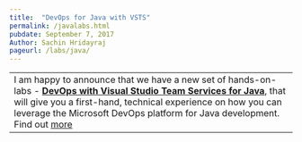 ```yaml
---
title:  "DevOps for Java with VSTS"
permalink: /javalabs.html
pubdate: September 7, 2017
Author: Sachin Hridayraj
pageurl: /labs/java/
---
```


<table class="mainTable" width="100%" border="0">
<tr><td class="mainTable" border="0">
I am happy to announce that we have a new set of hands-on-labs -  <a href="labs/java" class="postitem"><b>DevOps with Visual Studio Team Services for Java</b></a>, that will give you a first-hand, technical experience on how you can leverage the Microsoft DevOps platform for Java development. Find out <a href="labs/java">more</a>
</td>
<!--td class="mainTable" width="10%" >
<img src="images/technet.png">
</td-->
</tr>
</table>